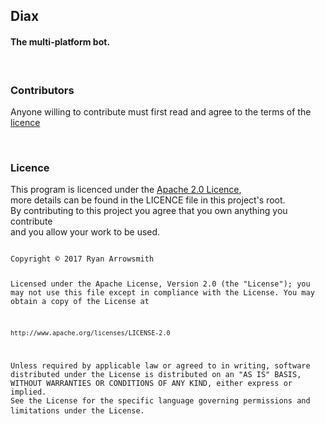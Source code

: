 <h2>Diax</h2>
<h4>The multi-platform bot.</h4>
<br />
<a name="developers">
</a>
<h3>Contributors</h3>
<p>Anyone willing to contribute must first read and agree to the terms of the <a href="#licence">licence</a>
</p>
<br />
<a name="licence"><h3>Licence</h3>
<p>This program is licenced under the <a href="http://www.apache.org/licenses/LICENSE-2.0">Apache 2.0 Licence</a>,<br />
    more details can be found in the LICENCE file in this project's root.<br />
    By contributing to this project you agree that you own anything you contribute<br />
    and you allow your work to be used.
</p>
<pre>
<code>
Copyright © 2017 Ryan Arrowsmith

Licensed under the Apache License, Version 2.0 (the "License");
you may not use this file except in compliance with the License.
You may obtain a copy of the License at

    http://www.apache.org/licenses/LICENSE-2.0

Unless required by applicable law or agreed to in writing, software
distributed under the License is distributed on an "AS IS" BASIS,
WITHOUT WARRANTIES OR CONDITIONS OF ANY KIND, either express or implied.
See the License for the specific language governing permissions and
limitations under the License.
</code>
</pre>
</a>